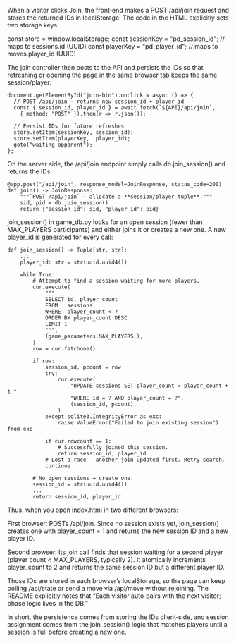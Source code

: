 When a visitor clicks Join, the front‑end makes a POST /api/join request and stores the returned IDs in localStorage. The code in the HTML explicitly sets two storage keys:

const store      = window.localStorage;
const sessionKey = "pd_session_id";  // maps to sessions.id (UUID)
const playerKey  = "pd_player_id";   // maps to moves.player_id (UUID)

The join controller then posts to the API and persists the IDs so that refreshing or opening the page in the same browser tab keeps the same session/player:
```
document.getElementById("join-btn").onclick = async () => {
  // POST /api/join → returns new session_id + player_id
  const { session_id, player_id } = await fetch(`${API}/api/join`,
    { method: "POST" }).then(r => r.json());

  // Persist IDs for future refreshes
  store.setItem(sessionKey, session_id);
  store.setItem(playerKey,  player_id);
  goto("waiting-opponent");
};
```
On the server side, the /api/join endpoint simply calls db.join_session() and returns the IDs:
```
@app.post("/api/join", response_model=JoinResponse, status_code=200)
def join() -> JoinResponse:
    """`POST /api/join` – allocate a **session/player tuple**."""
    sid, pid = db.join_session()
    return {"session_id": sid, "player_id": pid}
```
join_session() in game_db.py looks for an open session (fewer than MAX_PLAYERS participants) and either joins it or creates a new one. A new player_id is generated for every call:
```
def join_session() -> Tuple[str, str]:
    ...
    player_id: str = str(uuid.uuid4())

    while True:
        # Attempt to find a session waiting for more players.
        cur.execute(
            """
            SELECT id, player_count
            FROM   sessions
            WHERE  player_count < ?
            ORDER BY player_count DESC
            LIMIT 1
            """,
            (game_parameters.MAX_PLAYERS,),
        )
        row = cur.fetchone()

        if row:
            session_id, pcount = row
            try:
                cur.execute(
                    "UPDATE sessions SET player_count = player_count + 1 "
                    "WHERE id = ? AND player_count = ?",
                    (session_id, pcount),
                )
            except sqlite3.IntegrityError as exc:
                raise ValueError("Failed to join existing session") from exc

            if cur.rowcount == 1:
                # Successfully joined this session.
                return session_id, player_id
            # Lost a race – another join updated first. Retry search.
            continue

        # No open sessions → create one.
        session_id = str(uuid.uuid4())
        ...
        return session_id, player_id
```
Thus, when you open index.html in two different browsers:

First browser: POSTs /api/join. Since no session exists yet, join_session() creates one with player_count = 1 and returns the new session ID and a new player ID.

Second browser: Its join call finds that session waiting for a second player (player count < MAX_PLAYERS, typically 2). It atomically increments player_count to 2 and returns the same session ID but a different player ID.

Those IDs are stored in each browser’s localStorage, so the page can keep polling /api/state or send a move via /api/move without rejoining. The README explicitly notes that “Each visitor auto‑pairs with the next visitor; phase logic lives in the DB.”

In short, the persistence comes from storing the IDs client‑side, and session assignment comes from the join_session() logic that matches players until a session is full before creating a new one.
